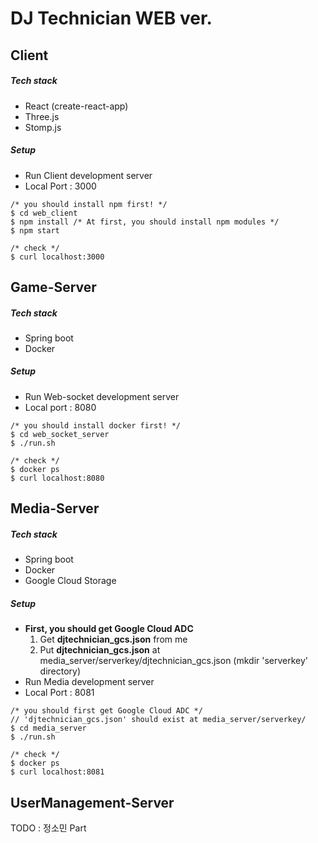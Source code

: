 # DJ Technician WEB ver.

## Client
##### Tech stack
- React (create-react-app)
- Three.js
- Stomp.js

##### Setup
- Run Client development server
- Local Port : 3000
```
/* you should install npm first! */
$ cd web_client
$ npm install /* At first, you should install npm modules */
$ npm start

/* check */
$ curl localhost:3000
```

## Game-Server

##### Tech stack
- Spring boot
- Docker

##### Setup
- Run Web-socket development server
- Local port : 8080
```
/* you should install docker first! */
$ cd web_socket_server
$ ./run.sh

/* check */
$ docker ps
$ curl localhost:8080
```

## Media-Server

##### Tech stack
- Spring boot
- Docker
- Google Cloud Storage

##### Setup
- **First, you should get Google Cloud ADC**
    1. Get **djtechnician_gcs.json** from me
    2. Put **djtechnician_gcs.json** at media_server/serverkey/djtechnician_gcs.json (mkdir 'serverkey' directory)
- Run Media development server
- Local Port : 8081
```
/* you should first get Google Cloud ADC */
// 'djtechnician_gcs.json' should exist at media_server/serverkey/
$ cd media_server
$ ./run.sh

/* check */
$ docker ps
$ curl localhost:8081

```
## UserManagement-Server
TODO : 정소민 Part

